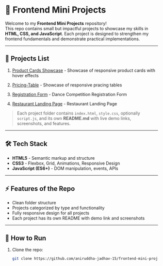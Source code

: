 # 🚀 Frontend Mini Projects

Welcome to my **Frontend Mini Projects** repository!  
This repo contains small but impactful projects to showcase my skills in **HTML, CSS, and JavaScript**. Each project is designed to strengthen my frontend fundamentals and demonstrate practical implementations.

---

## 📂 Projects List

1. [Product Cards Showcase](./project-01-product-cards-showcase/) - Showcase of responsive product cards with hover effects

2. [Pricing-Table](./project-02-Pricing-Table/) - Showcase of responsive pracing tables

3. [Registration Form](./project-03-Registration-Form/) - Dance Competition Registration Form

4. [Restaurant Landing Page](./project-04-Restaurant-Landing-page/) - Restaurant Landing Page

> Each project folder contains `index.html`, `style.css`, optionally `script.js`, and its own **README.md** with live demo links, screenshots, and features.

---

## 🛠️ Tech Stack

- **HTML5** - Semantic markup and structure
- **CSS3** - Flexbox, Grid, Animations, Responsive Design
- **JavaScript (ES6+)** - DOM manipulation, events, APIs

---

## ⚡ Features of the Repo

- Clean folder structure
- Projects categorized by type and functionality
- Fully responsive design for all projects
- Each project has its own README with demo link and screenshots

---

## 📌 How to Run

1. Clone the repo:
   ```bash
   git clone https://github.com/aniruddha-jadhav-15/frontend-mini-projects.git
   ```
